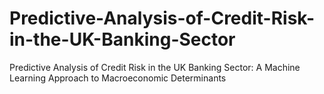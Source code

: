 # Predictive-Analysis-of-Credit-Risk-in-the-UK-Banking-Sector
Predictive Analysis of Credit Risk in the UK Banking Sector: A Machine  Learning Approach to Macroeconomic Determinants 
